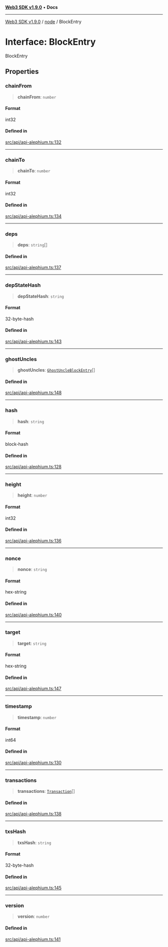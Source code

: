 [**Web3 SDK v1.9.0**](../../../README.md) • **Docs**

***

[Web3 SDK v1.9.0](../../../globals.md) / [node](../README.md) / BlockEntry

# Interface: BlockEntry

BlockEntry

## Properties

### chainFrom

> **chainFrom**: `number`

#### Format

int32

#### Defined in

[src/api/api-alephium.ts:132](https://github.com/Mystic-Nayy/alephium-web3/blob/c1afd789a197ce5fe21f08c2965942090157c33d/packages/web3/src/api/api-alephium.ts#L132)

***

### chainTo

> **chainTo**: `number`

#### Format

int32

#### Defined in

[src/api/api-alephium.ts:134](https://github.com/Mystic-Nayy/alephium-web3/blob/c1afd789a197ce5fe21f08c2965942090157c33d/packages/web3/src/api/api-alephium.ts#L134)

***

### deps

> **deps**: `string`[]

#### Defined in

[src/api/api-alephium.ts:137](https://github.com/Mystic-Nayy/alephium-web3/blob/c1afd789a197ce5fe21f08c2965942090157c33d/packages/web3/src/api/api-alephium.ts#L137)

***

### depStateHash

> **depStateHash**: `string`

#### Format

32-byte-hash

#### Defined in

[src/api/api-alephium.ts:143](https://github.com/Mystic-Nayy/alephium-web3/blob/c1afd789a197ce5fe21f08c2965942090157c33d/packages/web3/src/api/api-alephium.ts#L143)

***

### ghostUncles

> **ghostUncles**: [`GhostUncleBlockEntry`](GhostUncleBlockEntry.md)[]

#### Defined in

[src/api/api-alephium.ts:148](https://github.com/Mystic-Nayy/alephium-web3/blob/c1afd789a197ce5fe21f08c2965942090157c33d/packages/web3/src/api/api-alephium.ts#L148)

***

### hash

> **hash**: `string`

#### Format

block-hash

#### Defined in

[src/api/api-alephium.ts:128](https://github.com/Mystic-Nayy/alephium-web3/blob/c1afd789a197ce5fe21f08c2965942090157c33d/packages/web3/src/api/api-alephium.ts#L128)

***

### height

> **height**: `number`

#### Format

int32

#### Defined in

[src/api/api-alephium.ts:136](https://github.com/Mystic-Nayy/alephium-web3/blob/c1afd789a197ce5fe21f08c2965942090157c33d/packages/web3/src/api/api-alephium.ts#L136)

***

### nonce

> **nonce**: `string`

#### Format

hex-string

#### Defined in

[src/api/api-alephium.ts:140](https://github.com/Mystic-Nayy/alephium-web3/blob/c1afd789a197ce5fe21f08c2965942090157c33d/packages/web3/src/api/api-alephium.ts#L140)

***

### target

> **target**: `string`

#### Format

hex-string

#### Defined in

[src/api/api-alephium.ts:147](https://github.com/Mystic-Nayy/alephium-web3/blob/c1afd789a197ce5fe21f08c2965942090157c33d/packages/web3/src/api/api-alephium.ts#L147)

***

### timestamp

> **timestamp**: `number`

#### Format

int64

#### Defined in

[src/api/api-alephium.ts:130](https://github.com/Mystic-Nayy/alephium-web3/blob/c1afd789a197ce5fe21f08c2965942090157c33d/packages/web3/src/api/api-alephium.ts#L130)

***

### transactions

> **transactions**: [`Transaction`](Transaction.md)[]

#### Defined in

[src/api/api-alephium.ts:138](https://github.com/Mystic-Nayy/alephium-web3/blob/c1afd789a197ce5fe21f08c2965942090157c33d/packages/web3/src/api/api-alephium.ts#L138)

***

### txsHash

> **txsHash**: `string`

#### Format

32-byte-hash

#### Defined in

[src/api/api-alephium.ts:145](https://github.com/Mystic-Nayy/alephium-web3/blob/c1afd789a197ce5fe21f08c2965942090157c33d/packages/web3/src/api/api-alephium.ts#L145)

***

### version

> **version**: `number`

#### Defined in

[src/api/api-alephium.ts:141](https://github.com/Mystic-Nayy/alephium-web3/blob/c1afd789a197ce5fe21f08c2965942090157c33d/packages/web3/src/api/api-alephium.ts#L141)
